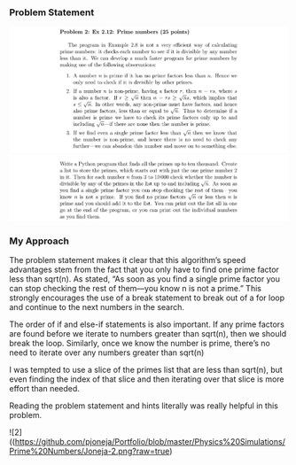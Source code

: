 ### Problem Statement
![ps1](https://github.com/pjoneja/Portfolio/blob/master/Physics%20Simulations/Prime%20Numbers/ps1.png?raw=true)
![ps2](https://github.com/pjoneja/Portfolio/blob/master/Physics%20Simulations/Prime%20Numbers/ps2.png?raw=true)

### My Approach
The problem statement makes it clear that this algorithm’s speed advantages stem from the fact that you only have to find one prime factor less than sqrt(n). As stated, “As soon as you find a single prime factor you can stop checking the rest of them—you know n is not a prime.” This strongly encourages the use of a break statement to break out of a for loop and continue to the next numbers in the search. 

The order of if and else-if statements is also important. If any prime factors are found before we iterate to numbers greater than sqrt(n), then we should break the loop. Similarly, once we know the number is prime, there’s no need to iterate over any numbers greater than sqrt(n) 

I was tempted to use a slice of the primes list that are less than sqrt(n), but even finding the index of that slice and then iterating over that slice is more effort than needed. 

Reading the problem statement and hints literally was really helpful in this problem.

![2]((https://github.com/pjoneja/Portfolio/blob/master/Physics%20Simulations/Prime%20Numbers/Joneja-2.png?raw=true)